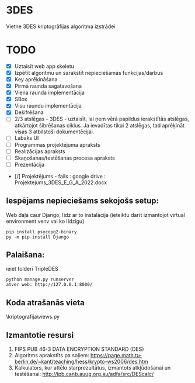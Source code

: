 # 3DES
Vietne 3DES kriptogrāfijas algoritma izstrādei

# TODO
- [x] Uztaisīt web app skeletu
- [X] Izpētīt algoritmu un sarakstīt nepieciešamās funkcijas/darbus
- [X] Key aprēķināšana
- [X] Pirmā raunda sagatavošana
- [X] Viena raunda implementācija
- [X] SBox
- [X] Visu raundu implementācija
- [X] Dešifrēšana
- [ ] 2/3 atslēgas - 3DES - uztaisīt, lai ņem vērā papildus ierakstītās atslēgas, atkārtojot šibrēšanas ciklus. Ja ievadītas tikai 2 atslēgas, tad aprēķināt visas 3 atbilstoši dokumentēcijai.
- [ ] Labāks UI
- [ ] Programmas projektējuma apraksts
- [ ] Realizācijas apraksts
- [ ] Skaņošanas/testēšanas procesa apraksts
- [ ] Prezentācija
- [/] Projektējums - fails : google drive : Projektejums_3DES_E_G_A_2022.docx

## Iespējams nepieciešams sekojošs setup:
Web daļa caur Django, līdz ar to instalācija (ieteiktu darīt izmantojot virtual environment venv vai ko līdzīgu)
```
pip install psycopg2-binary
py -m pip install Django
```

## Palaišana:
ieiet folderī TripleDES
```
python manage.py runserver
atver web: http://127.0.0.1:8000/
```

## Koda atrašanās vieta
\kriptografija\views.py


## Izmantotie resursi
1. FIPS PUB 46-3 DATA ENCRYPTION STANDARD (DES)
2. Algoritms aprakstīts pa soļiem: https://page.math.tu-berlin.de/~kant/teaching/hess/krypto-ws2006/des.htm
3. Kalkulators, kur attēlo starprezultātus, izmantots atkļūdošanai un testēšanai: http://lpb.canb.auug.org.au/adfa/src/DEScalc/





